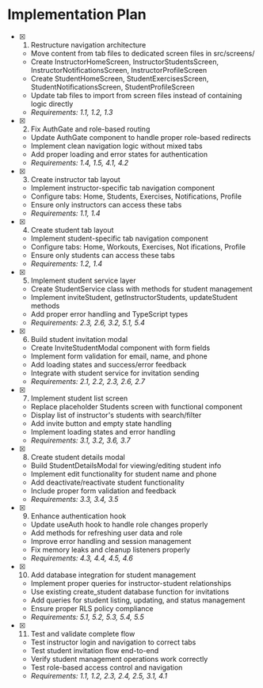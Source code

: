 # Implementation Plan

- [x] 1. Restructure navigation architecture

  - Move content from tab files to dedicated screen files in src/screens/
  - Create InstructorHomeScreen, InstructorStudentsScreen, InstructorNotificationsScreen, InstructorProfileScreen
  - Create StudentHomeScreen, StudentExercisesScreen, StudentNotificationsScreen, StudentProfileScreen
  - Update tab files to import from screen files instead of containing logic directly
  - _Requirements: 1.1, 1.2, 1.3_

- [x] 2. Fix AuthGate and role-based routing

  - Update AuthGate component to handle proper role-based redirects
  - Implement clean navigation logic without mixed tabs
  - Add proper loading and error states for authentication
  - _Requirements: 1.4, 1.5, 4.1, 4.2_

- [x] 3. Create instructor tab layout

  - Implement instructor-specific tab navigation component
  - Configure tabs: Home, Students, Exercises, Notifications, Profile
  - Ensure only instructors can access these tabs
  - _Requirements: 1.1, 1.4_

- [x] 4. Create student tab layout

  - Implement student-specific tab navigation component
  - Configure tabs: Home, Workouts, Exercises, Not
    ifications, Profile
  - Ensure only students can access these tabs
  - _Requirements: 1.2, 1.4_

- [x] 5. Implement student service layer

  - Create StudentService class with methods for student management
  - Implement inviteStudent, getInstructorStudents, updateStudent methods
  - Add proper error handling and TypeScript types
  - _Requirements: 2.3, 2.6, 3.2, 5.1, 5.4_

- [x] 6. Build student invitation modal

  - Create InviteStudentModal component with form fields
  - Implement form validation for email, name, and phone
  - Add loading states and success/error feedback
  - Integrate with student service for invitation sending
  - _Requirements: 2.1, 2.2, 2.3, 2.6, 2.7_

- [x] 7. Implement student list screen

  - Replace placeholder Students screen with functional component
  - Display list of instructor's students with search/filter
  - Add invite button and empty state handling
  - Implement loading states and error handling
  - _Requirements: 3.1, 3.2, 3.6, 3.7_

- [x] 8. Create student details modal

  - Build StudentDetailsModal for viewing/editing student info
  - Implement edit functionality for student name and phone
  - Add deactivate/reactivate student functionality
  - Include proper form validation and feedback
  - _Requirements: 3.3, 3.4, 3.5_

- [x] 9. Enhance authentication hook

  - Update useAuth hook to handle role changes properly
  - Add methods for refreshing user data and role
  - Improve error handling and session management
  - Fix memory leaks and cleanup listeners properly
  - _Requirements: 4.3, 4.4, 4.5, 4.6_

- [x] 10. Add database integration for student management

  - Implement proper queries for instructor-student relationships
  - Use existing create_student database function for invitations
  - Add queries for student listing, updating, and status management
  - Ensure proper RLS policy compliance
  - _Requirements: 5.1, 5.2, 5.3, 5.4, 5.5_

- [x] 11. Test and validate complete flow
  - Test instructor login and navigation to correct tabs
  - Test student invitation flow end-to-end
  - Verify student management operations work correctly
  - Test role-based access control and navigation
  - _Requirements: 1.1, 1.2, 2.3, 2.4, 2.5, 3.1, 4.1_
